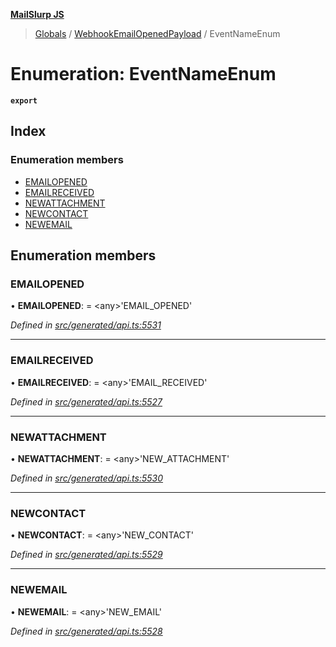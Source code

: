 **[MailSlurp JS](../README.md)**

> [Globals](../README.md) / [WebhookEmailOpenedPayload](../modules/webhookemailopenedpayload.md) / EventNameEnum

# Enumeration: EventNameEnum

**`export`** 

## Index

### Enumeration members

* [EMAILOPENED](webhookemailopenedpayload.eventnameenum.md#emailopened)
* [EMAILRECEIVED](webhookemailopenedpayload.eventnameenum.md#emailreceived)
* [NEWATTACHMENT](webhookemailopenedpayload.eventnameenum.md#newattachment)
* [NEWCONTACT](webhookemailopenedpayload.eventnameenum.md#newcontact)
* [NEWEMAIL](webhookemailopenedpayload.eventnameenum.md#newemail)

## Enumeration members

### EMAILOPENED

•  **EMAILOPENED**:  = \<any>'EMAIL\_OPENED'

*Defined in [src/generated/api.ts:5531](https://github.com/mailslurp/mailslurp-client/blob/d7397d3/src/generated/api.ts#L5531)*

___

### EMAILRECEIVED

•  **EMAILRECEIVED**:  = \<any>'EMAIL\_RECEIVED'

*Defined in [src/generated/api.ts:5527](https://github.com/mailslurp/mailslurp-client/blob/d7397d3/src/generated/api.ts#L5527)*

___

### NEWATTACHMENT

•  **NEWATTACHMENT**:  = \<any>'NEW\_ATTACHMENT'

*Defined in [src/generated/api.ts:5530](https://github.com/mailslurp/mailslurp-client/blob/d7397d3/src/generated/api.ts#L5530)*

___

### NEWCONTACT

•  **NEWCONTACT**:  = \<any>'NEW\_CONTACT'

*Defined in [src/generated/api.ts:5529](https://github.com/mailslurp/mailslurp-client/blob/d7397d3/src/generated/api.ts#L5529)*

___

### NEWEMAIL

•  **NEWEMAIL**:  = \<any>'NEW\_EMAIL'

*Defined in [src/generated/api.ts:5528](https://github.com/mailslurp/mailslurp-client/blob/d7397d3/src/generated/api.ts#L5528)*

